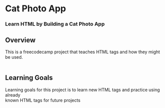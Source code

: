 # Cat Photo App

### Learn HTML by Building a Cat Photo App

## Overview
This is a freecodecamp project that teaches HTML tags and how they might be used.
<br><br>

## Learning Goals
Learning goals for this project is to learn new HTML tags and practice using already<br>
known HTML tags for future projects